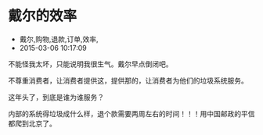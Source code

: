 # 戴尔的效率
- 戴尔,购物,退款,订单,效率,
- 2015-03-06 10:17:09



不能怪我太坏，只能说明我很生气。戴尔早点倒闭吧。

不尊重消费者，让消费者提供这，提供那的，让消费者为他们的垃圾系统服务。

这年头了，到底是谁为谁服务？

内部的系统得垃圾成什么样，退个款需要两周左右的时间！！！用中国邮政的平信都爬到北京了。
